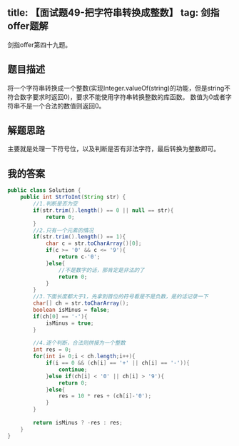 title: 【面试题49-把字符串转换成整数】
tag: 剑指offer题解
---
剑指offer第四十九题。
<!-- more -->

## 题目描述

将一个字符串转换成一个整数(实现Integer.valueOf(string)的功能，但是string不符合数字要求时返回0)，要求不能使用字符串转换整数的库函数。 数值为0或者字符串不是一个合法的数值则返回0。

## 解题思路

主要就是处理一下符号位，以及判断是否有非法字符，最后转换为整数即可。



## 我的答案


```java
public class Solution {
    public int StrToInt(String str) {
        //1.判断是否为空
        if(str.trim().length() == 0 || null == str){
            return 0;
        }
        //2.只有一个元素的情况
        if(str.trim().length() == 1){
            char c = str.toCharArray()[0];
            if(c >= '0' && c <= '9'){
                return c-'0';
            }else{
                //不是数字的话，那肯定是非法的了
                return 0;
            }
        }
        //3.下面长度都大于1，先拿到首位的符号看是不是负数，是的话记录一下
        char[] ch = str.toCharArray();
        boolean isMinus = false;
        if(ch[0] == '-'){
            isMinus = true;
        }
        
        //4.逐个判断，合法则拼接为一个整数
        int res = 0;
        for(int i= 0;i < ch.length;i++){
            if(i == 0 && (ch[i] == '+' || ch[i] == '-')){
                continue;
            }else if(ch[i] < '0' || ch[i] > '9'){
                return 0;
            }else{
                res = 10 * res + (ch[i]-'0');
            }
        }
        
        return isMinus ? -res : res;
    }
}
```
